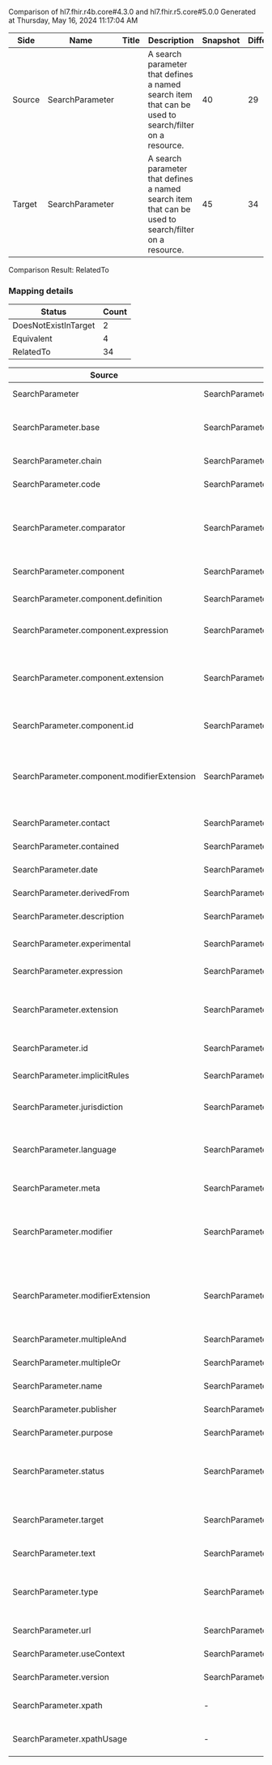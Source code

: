 Comparison of hl7.fhir.r4b.core#4.3.0 and hl7.fhir.r5.core#5.0.0
Generated at Thursday, May 16, 2024 11:17:04 AM

| Side | Name | Title | Description | Snapshot | Differential |
| --- | --- | --- | --- | --- | --- |
| Source | SearchParameter |  | A search parameter that defines a named search item that can be used to search/filter on a resource. | 40 | 29 |
| Target | SearchParameter |  | A search parameter that defines a named search item that can be used to search/filter on a resource. | 45 | 34 |


Comparison Result: RelatedTo


### Mapping details

| Status | Count |
| ------ | ----- |
DoesNotExistInTarget | 2 |
Equivalent | 4 |
RelatedTo | 34 |


| Source | Target | Status | Message |
| ------ | ------ | ------ | ------- |
| SearchParameter | SearchParameter | Equivalent | R4B `SearchParameter` maps as Equivalent to R5 `SearchParameter` |
| SearchParameter.base | SearchParameter.base | RelatedTo | R4B `SearchParameter.base` maps as RelatedTo to R5 `SearchParameter.base` - (base failed to compare required binding of http://hl7.org/fhir/ValueSet/resource-types|4.3.0 and http://hl7.org/fhir/ValueSet/version-independent-all-resource-types|5.0.0) |
| SearchParameter.chain | SearchParameter.chain | Equivalent | R4B `SearchParameter.chain` maps as Equivalent to R5 `SearchParameter.chain` |
| SearchParameter.code | SearchParameter.code | Equivalent | R4B `SearchParameter.code` maps as Equivalent to R5 `SearchParameter.code` |
| SearchParameter.comparator | SearchParameter.comparator | Equivalent | R4B `SearchParameter.comparator` maps as Equivalent to R5 `SearchParameter.comparator` - comparator has compatible required binding for code type: http://hl7.org/fhir/ValueSet/search-comparator|4.3.0 and http://hl7.org/fhir/ValueSet/search-comparator|5.0.0 (Equivalent) |
| SearchParameter.component | SearchParameter.component | Equivalent | R4B `SearchParameter.component` maps as Equivalent to R5 `SearchParameter.component` |
| SearchParameter.component.definition | SearchParameter.component.definition | Equivalent | R4B `SearchParameter.component.definition` maps as Equivalent to R5 `SearchParameter.component.definition` |
| SearchParameter.component.expression | SearchParameter.component.expression | Equivalent | R4B `SearchParameter.component.expression` maps as Equivalent to R5 `SearchParameter.component.expression` |
| SearchParameter.component.extension | SearchParameter.component.extension | RelatedTo | R4B `SearchParameter.component.extension` maps as RelatedTo to R5 `SearchParameter.component.extension` - extension has change due to type change: R4B `extension` `Extension` maps as RelatedTo for R5 `extension` |
| SearchParameter.component.id | SearchParameter.component.id | Equivalent | R4B `SearchParameter.component.id` maps as Equivalent to R5 `SearchParameter.component.id` |
| SearchParameter.component.modifierExtension | SearchParameter.component.modifierExtension | RelatedTo | R4B `SearchParameter.component.modifierExtension` maps as RelatedTo to R5 `SearchParameter.component.modifierExtension` - modifierExtension has change due to type change: R4B `modifierExtension` `Extension` maps as RelatedTo for R5 `modifierExtension` |
| SearchParameter.contact | SearchParameter.contact | Equivalent | R4B `SearchParameter.contact` maps as Equivalent to R5 `SearchParameter.contact` |
| SearchParameter.contained | SearchParameter.contained | Equivalent | R4B `SearchParameter.contained` maps as Equivalent to R5 `SearchParameter.contained` |
| SearchParameter.date | SearchParameter.date | Equivalent | R4B `SearchParameter.date` maps as Equivalent to R5 `SearchParameter.date` |
| SearchParameter.derivedFrom | SearchParameter.derivedFrom | Equivalent | R4B `SearchParameter.derivedFrom` maps as Equivalent to R5 `SearchParameter.derivedFrom` |
| SearchParameter.description | SearchParameter.description | Equivalent | R4B `SearchParameter.description` maps as Equivalent to R5 `SearchParameter.description` |
| SearchParameter.experimental | SearchParameter.experimental | Equivalent | R4B `SearchParameter.experimental` maps as Equivalent to R5 `SearchParameter.experimental` |
| SearchParameter.expression | SearchParameter.expression | Equivalent | R4B `SearchParameter.expression` maps as Equivalent to R5 `SearchParameter.expression` |
| SearchParameter.extension | SearchParameter.extension | RelatedTo | R4B `SearchParameter.extension` maps as RelatedTo to R5 `SearchParameter.extension` - extension has change due to type change: R4B `extension` `Extension` maps as RelatedTo for R5 `extension` |
| SearchParameter.id | SearchParameter.id | Equivalent | R4B `SearchParameter.id` maps as Equivalent to R5 `SearchParameter.id` |
| SearchParameter.implicitRules | SearchParameter.implicitRules | Equivalent | R4B `SearchParameter.implicitRules` maps as Equivalent to R5 `SearchParameter.implicitRules` |
| SearchParameter.jurisdiction | SearchParameter.jurisdiction | Equivalent | R4B `SearchParameter.jurisdiction` maps as Equivalent to R5 `SearchParameter.jurisdiction` |
| SearchParameter.language | SearchParameter.language | RelatedTo | R4B `SearchParameter.language` maps as RelatedTo to R5 `SearchParameter.language` - language made the binding required (from Preferred) for http://hl7.org/fhir/ValueSet/all-languages|5.0.0 |
| SearchParameter.meta | SearchParameter.meta | Equivalent | R4B `SearchParameter.meta` maps as Equivalent to R5 `SearchParameter.meta` |
| SearchParameter.modifier | SearchParameter.modifier | SourceIsBroaderThanTarget | R4B `SearchParameter.modifier` maps as SourceIsBroaderThanTarget to R5 `SearchParameter.modifier` - modifier has INCOMPATIBLE required binding for code type: http://hl7.org/fhir/ValueSet/search-modifier-code|4.3.0 and http://hl7.org/fhir/ValueSet/search-modifier-code|5.0.0 |
| SearchParameter.modifierExtension | SearchParameter.modifierExtension | RelatedTo | R4B `SearchParameter.modifierExtension` maps as RelatedTo to R5 `SearchParameter.modifierExtension` - modifierExtension has change due to type change: R4B `modifierExtension` `Extension` maps as RelatedTo for R5 `modifierExtension` |
| SearchParameter.multipleAnd | SearchParameter.multipleAnd | Equivalent | R4B `SearchParameter.multipleAnd` maps as Equivalent to R5 `SearchParameter.multipleAnd` |
| SearchParameter.multipleOr | SearchParameter.multipleOr | Equivalent | R4B `SearchParameter.multipleOr` maps as Equivalent to R5 `SearchParameter.multipleOr` |
| SearchParameter.name | SearchParameter.name | Equivalent | R4B `SearchParameter.name` maps as Equivalent to R5 `SearchParameter.name` |
| SearchParameter.publisher | SearchParameter.publisher | Equivalent | R4B `SearchParameter.publisher` maps as Equivalent to R5 `SearchParameter.publisher` |
| SearchParameter.purpose | SearchParameter.purpose | Equivalent | R4B `SearchParameter.purpose` maps as Equivalent to R5 `SearchParameter.purpose` |
| SearchParameter.status | SearchParameter.status | Equivalent | R4B `SearchParameter.status` maps as Equivalent to R5 `SearchParameter.status` - status has compatible required binding for code type: http://hl7.org/fhir/ValueSet/publication-status|4.3.0 and http://hl7.org/fhir/ValueSet/publication-status|5.0.0 (Equivalent) |
| SearchParameter.target | SearchParameter.target | RelatedTo | R4B `SearchParameter.target` maps as RelatedTo to R5 `SearchParameter.target` - (target failed to compare required binding of http://hl7.org/fhir/ValueSet/resource-types|4.3.0 and http://hl7.org/fhir/ValueSet/version-independent-all-resource-types|5.0.0) |
| SearchParameter.text | SearchParameter.text | Equivalent | R4B `SearchParameter.text` maps as Equivalent to R5 `SearchParameter.text` |
| SearchParameter.type | SearchParameter.type | Equivalent | R4B `SearchParameter.type` maps as Equivalent to R5 `SearchParameter.type` - type has compatible required binding for code type: http://hl7.org/fhir/ValueSet/search-param-type|4.3.0 and http://hl7.org/fhir/ValueSet/search-param-type|5.0.0 (Equivalent) |
| SearchParameter.url | SearchParameter.url | Equivalent | R4B `SearchParameter.url` maps as Equivalent to R5 `SearchParameter.url` |
| SearchParameter.useContext | SearchParameter.useContext | Equivalent | R4B `SearchParameter.useContext` maps as Equivalent to R5 `SearchParameter.useContext` |
| SearchParameter.version | SearchParameter.version | Equivalent | R4B `SearchParameter.version` maps as Equivalent to R5 `SearchParameter.version` |
| SearchParameter.xpath | - | DoesNotExistInTarget | R4B `SearchParameter.xpath` does not appear in the target and has no mapping for `SearchParameter`. |
| SearchParameter.xpathUsage | - | DoesNotExistInTarget | R4B `SearchParameter.xpathUsage` does not appear in the target and has no mapping for `SearchParameter`. |

